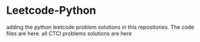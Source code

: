 # Leetcode-Python
adding the python leetcode problem solutions in this repositories. 
The code files are here.
all CTCI problems solutions are here








































































































































































































































































































































































































































































































































































































































































































































































































































































































































































































































































































































































































































































































































